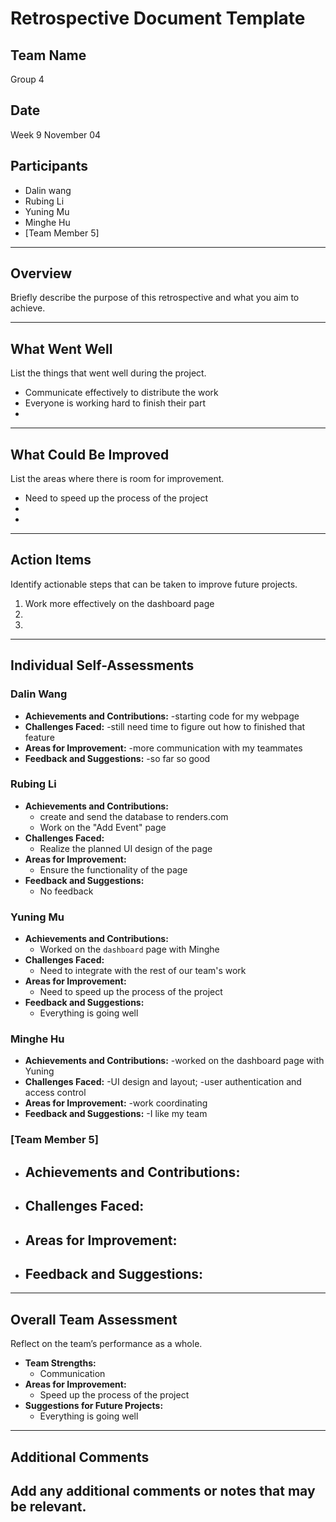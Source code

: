 # Retrospective Document Template

## Team Name
Group 4

## Date
Week 9 November 04

## Participants
- Dalin wang
- Rubing Li
- Yuning Mu
- Minghe Hu
- [Team Member 5]

---

## Overview
Briefly describe the purpose of this retrospective and what you aim to achieve.

---

## What Went Well
List the things that went well during the project.
- Communicate effectively to distribute the work
- Everyone is working hard to finish their part
-

---

## What Could Be Improved
List the areas where there is room for improvement.
- Need to speed up the process of the project
-
-

---

## Action Items
Identify actionable steps that can be taken to improve future projects.
1. Work more effectively on the dashboard page
2.
3.

---

## Individual Self-Assessments
### Dalin Wang
- **Achievements and Contributions:**
  -starting code for my webpage
- **Challenges Faced:**
  -still need time to figure out how to finished that feature
- **Areas for Improvement:**
  -more communication with my teammates
- **Feedback and Suggestions:**
  -so far so good

### Rubing Li
- **Achievements and Contributions:**
  - create and send the database to renders.com
  - Work on the "Add Event" page
- **Challenges Faced:**
  - Realize the planned UI design of the page
- **Areas for Improvement:**
  - Ensure the functionality of the page 
- **Feedback and Suggestions:**
  - No feedback

### Yuning Mu
- **Achievements and Contributions:**
  - Worked on the `dashboard` page with Minghe
- **Challenges Faced:**
  - Need to integrate with the rest of our team's work
- **Areas for Improvement:**
  - Need to speed up the process of the project
- **Feedback and Suggestions:**
  - Everything is going well

### Minghe Hu
- **Achievements and Contributions:**
  -worked on the dashboard page with Yuning
- **Challenges Faced:**
  -UI design and layout;
  -user authentication and access control
- **Areas for Improvement:**
  -work coordinating 
- **Feedback and Suggestions:**
  -I like my team

### [Team Member 5]
- **Achievements and Contributions:**
  -
- **Challenges Faced:**
  -
- **Areas for Improvement:**
  -
- **Feedback and Suggestions:**
  -

---

## Overall Team Assessment
Reflect on the team’s performance as a whole.
- **Team Strengths:**
  - Communication
- **Areas for Improvement:**
  - Speed up the process of the project
- **Suggestions for Future Projects:**
  - Everything is going well

---

## Additional Comments
Add any additional comments or notes that may be relevant.
-
